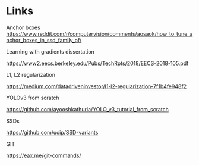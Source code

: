 # Links

Anchor boxes
https://www.reddit.com/r/computervision/comments/aosaok/how_to_tune_anchor_boxes_in_ssd_family_of/

Learning with gradients dissertation

https://www2.eecs.berkeley.edu/Pubs/TechRpts/2018/EECS-2018-105.pdf

L1, L2 regularization

https://medium.com/datadriveninvestor/l1-l2-regularization-7f1b4fe948f2

YOLOv3 from scratch

https://github.com/ayooshkathuria/YOLO_v3_tutorial_from_scratch

SSDs

https://github.com/uoip/SSD-variants

GIT

https://eax.me/git-commands/
